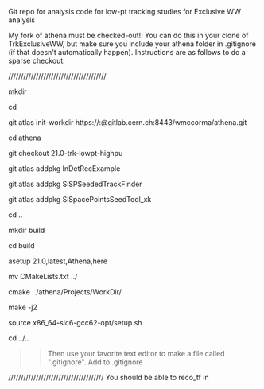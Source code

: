 Git repo for analysis code for low-pt tracking studies for Exclusive WW analysis

My fork of athena must be checked-out!!  You can do this in your clone of TrkExclusiveWW, but make sure you include your athena folder in .gitignore (if that doesn't automatically happen).  Instructions are as follows to do a sparse checkout:

///////////////////////////////////////

mkdir <name of folder you want athena in>

cd <name of folder you want athena in>

git atlas init-workdir https://:@gitlab.cern.ch:8443/wmccorma/athena.git

cd athena

git checkout 21.0-trk-lowpt-highpu

git atlas addpkg InDetRecExample

git atlas addpkg SiSPSeededTrackFinder

git atlas addpkg SiSpacePointsSeedTool_xk

cd ..

mkdir build

cd build

asetup 21.0,latest,Athena,here

mv CMakeLists.txt ../

cmake ../athena/Projects/WorkDir/

make -j2

source x86_64-slc6-gcc62-opt/setup.sh

cd ../..

>>Then use your favorite text editor to make a file called ".gitignore".  Add <name of folder you want athena in> to .gitignore

//////////////////////////////////////
You should be able to reco_tf in <name of folder you want athena in>